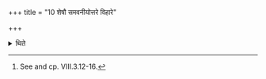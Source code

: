 +++
title = "10 शेषौ समवनीयोत्तरे विहारे"

+++

<details><summary>थिते</summary>

10. After the Adhvaryu has poured together both the remnants of his whey and the whey of Pratiprasthātr̥, (the priests and the sacrificer) consume (the remnants) in the northern (part of the) sacrificial place in the manner as (described) earlier[^1] (but) with ā mā viśantvindavaḥ; the words tasya te vājibhir... are cammon.  


[^1]: See and cp. VIII.3.12-16.
</details>
